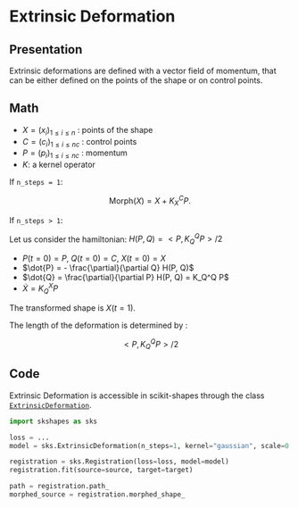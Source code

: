 Extrinsic Deformation
=====================

Presentation
------------

Extrinsic deformations are defined with a vector field of momentum, that can be either defined on the points of the shape or on control points.

Math
----

- $X = (x_i)_{1\leq i\leq n}$ : points of the shape
- $C = (c_i)_{1\leq i\leq nc}$ : control points
- $P = (p_i)_{1\leq i\leq nc}$ : momentum
- $K$: a kernel operator

If `n_steps = 1`:

$$ \text{Morph}(X) = X + K_{X}^C P. $$

If `n_steps > 1`:

Let us consider the hamiltonian: $H(P, Q) = <P, K_Q^Q P> / 2$

- $P(t = 0) = P$, $Q(t = 0) = C$, $X(t = 0) = X$
- $\dot{P} = - \frac{\partial}{\partial Q} H(P, Q)$
- $\dot{Q} = \frac{\partial}{\partial P} H(P, Q) = K_Q^Q P$
- $\dot{X} = K_Q^X P$

The transformed shape is $X(t = 1)$.


The length of the deformation is determined by :

$$<P, K_Q^Q P> / 2$$



Code
----

Extrinsic Deformation is accessible in scikit-shapes through the class [`ExtrinsicDeformation`](skshapes.morphing.extrinsic_deformation.ExtrinsicDeformation).


```python
import skshapes as sks

loss = ...
model = sks.ExtrinsicDeformation(n_steps=1, kernel="gaussian", scale=0.1)

registration = sks.Registration(loss=loss, model=model)
registration.fit(source=source, target=target)

path = registration.path_
morphed_source = registration.morphed_shape_
```
